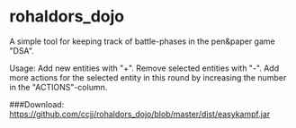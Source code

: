# rohaldors_dojo
A simple tool for keeping track of battle-phases in the pen&paper game "DSA".

Usage:
Add new entities with "+".
Remove selected entities with "-".
Add more actions for the selected entity in this round by increasing the number in the "ACTIONS"-column.

###Download: https://github.com/ccjj/rohaldors_dojo/blob/master/dist/easykampf.jar
